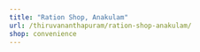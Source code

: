 ```yaml
---
title: "Ration Shop, Anakulam"
url: /thiruvananthapuram/ration-shop-anakulam/
shop: convenience
---
```

